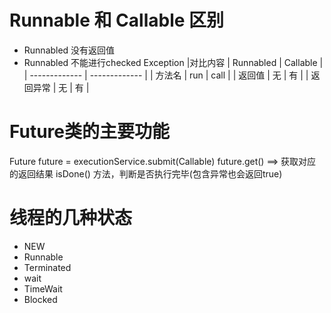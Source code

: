 # Runnable 和 Callable 区别
- Runnabled 没有返回值
- Runnabled 不能进行checked Exception
|对比内容          | Runnabled  | Callable |
|  -------------  | ------------- |
| 方法名   |   run   |     call  |
| 返回值   |   无   |       有   |
| 返回异常 |   无   |       有   |

# Future类的主要功能
Future future = executionService.submit(Callable)
future.get() ==> 获取对应的返回结果
isDone() 方法，判断是否执行完毕(包含异常也会返回true)


# 线程的几种状态
- NEW
- Runnable
- Terminated
- wait
- TimeWait
- Blocked





